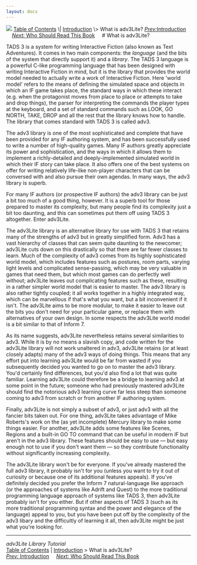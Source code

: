 ```yaml
---
layout: docs
---
```



<img src="topbar.jpg" data-border="0" />
<a href="toc.html" class="nav">Table of Contents</a> \|
<a href="intro.html" class="nav">Introduction</a> \> What is adv3Lite?  
<span class="navnp"><a href="intro.html" class="nav"><em>Prev:</em>Introduction</a>
   
<a href="whoshouldread.html" class="nav"><em>Next:</em> Who Should Read
This Book</a>     </span>
# What is adv3Lite?

TADS 3 is a system for writing Interactive Fiction (also known as Text
Adventures). It comes in two main components: the *language* (and the
bits of the system that directly support it) and a *library*. The TADS 3
language is a powerful C-like programming language that has been
designed with writing Interactive Fiction in mind, but it is the library
that provides the world model needed to actually write a work of
Interactive Fiction. Here 'world model' refers to the means of defining
the simulated space and objects in which an IF game takes place, the
standard ways in which these interact (e.g. when the protagonist moves
from place to place or attempts to take and drop things), the parser for
interpreting the commands the player types at the keyboard, and a set of
standard commands such as LOOK, GO NORTH, TAKE, DROP and all the rest
that the library knows how to handle. The library that comes standard
with TADS 3 is called adv3.

The adv3 library is one of the most sophisticated and complete that have
been provided for any IF authoring system, and has been successfully
used to write a number of high-quality games. Many IF authors greatly
appreciate its power and sophistication, and the ways in which it allows
them to implement a richly-detailed and deeply-implemented simulated
world in which their IF story can take place. It also offers one of the
best systems on offer for writing relatively life-like non-player
characters that can be conversed with and also pursue their own agendas.
In many ways, the adv3 library is superb.

For many IF authors (or prospective IF authors) the adv3 library can be
just a bit too much of a good thing, however. It is a superb tool for
those prepared to master its complexity, but many people find its
complexity just a bit too daunting, and this can sometimes put them off
using TADS 3 altogether. Enter adv3Lite.

The adv3Lite library is an alternative library for use with TADS 3 that
retains many of the strengths of adv3 but in greatly simplified form.
Adv3 has a vast hierarchy of classes that can seem quite daunting to the
newcomer; adv3Lite cuts down on this drastically so that there are far
fewer classes to learn. Much of the complexity of adv3 comes from its
highly sophisticated world model, which includes features such as
postures, room parts, varying light levels and complicated
sense-passing, which may be very valuable in games that need them, but
which most games can do perfectly well without; adv3Lite leaves out
complicating features such as these, resulting in a rather simpler world
model that is easier to master. The adv3 library is also rather tightly
coupled; it all works together in a highly integrated way, which can be
marvellous if that's what you want, but a bit inconvenient if it isn't.
The adv3Lite aims to be more modular, to make it easier to leave out the
bits you don't need for your particular game, or replace them with
alternatives of your own design. In some respects the adv3Lite world
model is a bit similar to that of Inform 7.

As its name suggests, adv3Lite nevertheless retains several similarities
to adv3. While it is by no means a slavish copy, and code written for
the adv3Lite library will not work unaltered in adv3, adv3Lite retains
(or at least closely adapts) many of the adv3 ways of doing things. This
means that any effort put into learning adv3Lite would be far from
wasted if you subsequently decided you wanted to go on to master the
adv3 library. You'd certainly find differences, but you'd also find a
lot that was quite familiar. Learning adv3Lite could therefore be a
bridge to learning adv3 at some point in the future; someone who had
previously mastered adv3Lite should find the notorious adv3 learning
curve far less steep than someone coming to adv3 from scratch or from
another IF authoring system.

Finally, adv3Lite is not simply a subset of adv3, or just adv3 with all
the fancier bits taken out. For one thing, adv3Lite takes advantage of
Mike Roberts's work on the (as yet incomplete) Mercury library to make
some things easier. For another, adv3Lite adds some features like
Scenes, Regions and a built-in GO TO command that can be useful in
modern IF but aren't in the adv3 library. These features should be easy
to use — but easy enough not to use if you don't want them — so they
contribute functionality without significantly increasing complexity.

The adv3Lite library won't be for everyone. If you've already mastered
the full adv3 library, it probably isn't for you (unless you want to try
it out of curiosity or because one of its additional features appeals).
If you've definitely decided you prefer the Inform 7 natural-language
like approach (or the approaches of systems like Adrift and Quest) to
the more traditional programming language approach of systems like TADS
3, then adv3Lite probably isn't for you either. But if other aspects of
TADS 3 (such as its more traditional programming syntax and the power
and elegance of the language) appeal to you, but you have been put off
by the complexity of the adv3 libary and the difficultly of learning it
all, then adv3Lite might be just what you're looking for.



------------------------------------------------------------------------



*adv3Lite Library Tutorial*  
<a href="toc.html" class="nav">Table of Contents</a> \|
<a href="intro.html" class="nav">Introduction</a> \> What is adv3Lite?  
<span class="navnp"><a href="intro.html" class="nav"><em>Prev:</em> Introduction</a>
   
<a href="whoshouldread.html" class="nav"><em>Next:</em> Who Should Read
This Book</a>     </span>


